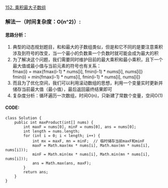 [152. 乘积最大子数组](https://leetcode.cn/problems/maximum-product-subarray/)
### 解法一（时间复杂度：O(n^2)）:
#### 思路分析：
1. 典型的动态规划题目，和和最大的子数组类似，但是和它不同的是要注意乘积涉及到符号的改变，当一个最小的负数乘一个负数时就可能会成为最大的积
2. 为了解决这个问题，我们需要同时维护目前的最大乘积和最小乘积，且下一个最大值或最小值与当前元素的符号也有关系：  
   fmax(i) = max{fmax(i-1) * nums[i], fmin(i-1) * nums[i], nums[i]}  
   fmin(i) = min{fmax(i-1) * nums[i], fmin(i-1) * nums[i], nums[i]}  
3. 而且为了优化空间，我们可以利用滚动数组的思想，利用一个变量实时更新并储存当前最大值（最小值），最后返回最终结果即可
4. 复杂度分析：循环遍历一次数组，时间O(n)，只新建了常数个变量，空间O(1)
#### CODE:
```
class Solution {
    public int maxProduct(int[] nums) {
        int maxF = nums[0], minF = nums[0], ans = nums[0];
        int length = nums.length;
        for (int i = 0; i < length; i++) {
            int mx = maxF, mn = minF;  // 临时储存当前maxF和minF
            maxF = Math.max(mx * nums[i], Math.max(mn * nums[i], nums[i]));
            minF = Math.min(mx * nums[i], Math.min(mn * nums[i], nums[i]));
            ans = Math.max(ans, maxF);
        }
        return ans;
    }
}
```
